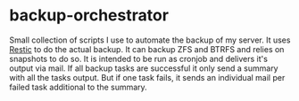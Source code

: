 # backup-orchestrator
Small collection of scripts I use to automate the backup of my server. It uses [Restic](https://restic.net/) to do the actual backup.
It can backup ZFS and BTRFS and relies on snapshots to do so. It is intended to be run as cronjob and delivers it's output via mail. If all backup tasks are successful it only send a summary with all the tasks output. But if one task fails, it sends an individual mail per failed task additional to the summary.
